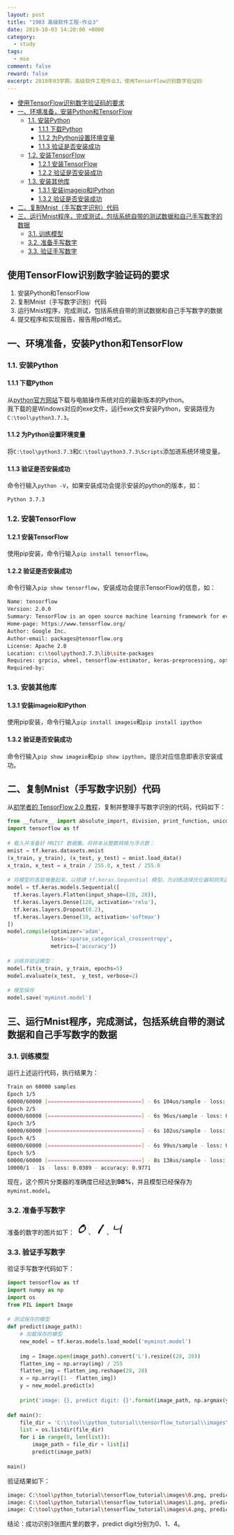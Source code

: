 ```yaml
---
layout: post
title: "1903 高级软件工程-作业3"
date: 2019-10-03 14:20:00 +0000
category:
  - study
tags:
  - mse
comment: false
reward: false
excerpt: 2019年03学期，高级软件工程作业3，使用TensorFlow识别数字验证码
---
```


- [使用TensorFlow识别数字验证码的要求](#%e4%bd%bf%e7%94%a8tensorflow%e8%af%86%e5%88%ab%e6%95%b0%e5%ad%97%e9%aa%8c%e8%af%81%e7%a0%81%e7%9a%84%e8%a6%81%e6%b1%82)
- [一、环境准备，安装Python和TensorFlow](#%e4%b8%80%e7%8e%af%e5%a2%83%e5%87%86%e5%a4%87%e5%ae%89%e8%a3%85python%e5%92%8ctensorflow)
  - [1.1. 安装Python](#11-%e5%ae%89%e8%a3%85python)
    - [1.1.1 下载Python](#111-%e4%b8%8b%e8%bd%bdpython)
    - [1.1.2 为Python设置环境变量](#112-%e4%b8%bapython%e8%ae%be%e7%bd%ae%e7%8e%af%e5%a2%83%e5%8f%98%e9%87%8f)
    - [1.1.3 验证是否安装成功](#113-%e9%aa%8c%e8%af%81%e6%98%af%e5%90%a6%e5%ae%89%e8%a3%85%e6%88%90%e5%8a%9f)
  - [1.2. 安装TensorFlow](#12-%e5%ae%89%e8%a3%85tensorflow)
    - [1.2.1 安装TensorFlow](#121-%e5%ae%89%e8%a3%85tensorflow)
    - [1.2.2 验证是否安装成功](#122-%e9%aa%8c%e8%af%81%e6%98%af%e5%90%a6%e5%ae%89%e8%a3%85%e6%88%90%e5%8a%9f)
  - [1.3. 安装其他库](#13-%e5%ae%89%e8%a3%85%e5%85%b6%e4%bb%96%e5%ba%93)
    - [1.3.1 安装imageio和IPython](#131-%e5%ae%89%e8%a3%85imageio%e5%92%8cipython)
    - [1.3.2 验证是否安装成功](#132-%e9%aa%8c%e8%af%81%e6%98%af%e5%90%a6%e5%ae%89%e8%a3%85%e6%88%90%e5%8a%9f)
- [二、复制Mnist（手写数字识别）代码](#%e4%ba%8c%e5%a4%8d%e5%88%b6mnist%e6%89%8b%e5%86%99%e6%95%b0%e5%ad%97%e8%af%86%e5%88%ab%e4%bb%a3%e7%a0%81)
- [三、运行Mnist程序，完成测试，包括系统自带的测试数据和自己手写数字的数据](#%e4%b8%89%e8%bf%90%e8%a1%8cmnist%e7%a8%8b%e5%ba%8f%e5%ae%8c%e6%88%90%e6%b5%8b%e8%af%95%e5%8c%85%e6%8b%ac%e7%b3%bb%e7%bb%9f%e8%87%aa%e5%b8%a6%e7%9a%84%e6%b5%8b%e8%af%95%e6%95%b0%e6%8d%ae%e5%92%8c%e8%87%aa%e5%b7%b1%e6%89%8b%e5%86%99%e6%95%b0%e5%ad%97%e7%9a%84%e6%95%b0%e6%8d%ae)
  - [3.1. 训练模型](#31-%e8%ae%ad%e7%bb%83%e6%a8%a1%e5%9e%8b)
  - [3.2. 准备手写数字](#32-%e5%87%86%e5%a4%87%e6%89%8b%e5%86%99%e6%95%b0%e5%ad%97)
  - [3.3. 验证手写数字](#33-%e9%aa%8c%e8%af%81%e6%89%8b%e5%86%99%e6%95%b0%e5%ad%97)

## 使用TensorFlow识别数字验证码的要求

1. 安装Python和TensorFlow
2. 复制Mnist（手写数字识别）代码
3. 运行Mnist程序，完成测试，包括系统自带的测试数据和自己手写数字的数据
4. 提交程序和实现报告，报告用pdf格式。

## 一、环境准备，安装Python和TensorFlow

### 1.1. 安装Python

#### 1.1.1 下载Python

从[python官方网站](https://www.python.org/downloads/)下载与电脑操作系统对应的最新版本的Python。  
我下载的是Windows对应的exe文件，运行exe文件安装Python，安装路径为`C:\tool\python3.7.3`。

#### 1.1.2 为Python设置环境变量

将`C:\tool\python3.7.3`和`C:\tool\python3.7.3\Scripts`添加进系统环境变量。

#### 1.1.3 验证是否安装成功

命令行输入`python -V`，如果安装成功会提示安装的python的版本，如：

``` bash
Python 3.7.3
```

### 1.2. 安装TensorFlow

#### 1.2.1 安装TensorFlow

使用pip安装，命令行输入`pip install tensorflow`。

#### 1.2.2 验证是否安装成功

命令行输入`pip show tensorflow`，安装成功会提示TensorFlow的信息，如：

``` bash
Name: tensorflow
Version: 2.0.0
Summary: TensorFlow is an open source machine learning framework for everyone.
Home-page: https://www.tensorflow.org/
Author: Google Inc.
Author-email: packages@tensorflow.org
License: Apache 2.0
Location: c:\tool\python3.7.3\lib\site-packages
Requires: grpcio, wheel, tensorflow-estimator, keras-preprocessing, opt-einsum, absl-py, wrapt, numpy, protobuf, astor, termcolor, six, tensorboard, google-pasta, keras-applications, gast
Required-by:
```

### 1.3. 安装其他库

#### 1.3.1 安装imageio和IPython

使用pip安装，命令行输入`pip install imageio`和`pip install ipython`

#### 1.3.2 验证是否安装成功

命令行输入`pip show imageio`和`pip show ipython`，提示对应信息即表示安装成功。

## 二、复制Mnist（手写数字识别）代码

从[初学者的 TensorFlow 2.0 教程](https://www.tensorflow.org/tutorials/quickstart/beginner)，复制并整理手写数字识别的代码，代码如下：

``` python
from __future__ import absolute_import, division, print_function, unicode_literals
import tensorflow as tf

# 载入并准备好 MNIST 数据集。将样本从整数转换为浮点数：
mnist = tf.keras.datasets.mnist
(x_train, y_train), (x_test, y_test) = mnist.load_data()
x_train, x_test = x_train / 255.0, x_test / 255.0

# 将模型的各层堆叠起来，以搭建 tf.keras.Sequential 模型。为训练选择优化器和损失函数：
model = tf.keras.models.Sequential([
  tf.keras.layers.Flatten(input_shape=(28, 28)),
  tf.keras.layers.Dense(128, activation='relu'),
  tf.keras.layers.Dropout(0.2),
  tf.keras.layers.Dense(10, activation='softmax')
])
model.compile(optimizer='adam',
              loss='sparse_categorical_crossentropy',
              metrics=['accuracy'])

# 训练并验证模型：
model.fit(x_train, y_train, epochs=5)
model.evaluate(x_test,  y_test, verbose=2)

# 模型保存
model.save('myminst.model')
```

## 三、运行Mnist程序，完成测试，包括系统自带的测试数据和自己手写数字的数据

### 3.1. 训练模型

运行上述运行代码，执行结果为：

``` bash
Train on 60000 samples
Epoch 1/5
60000/60000 [==============================] - 6s 104us/sample - loss: 0.2971 - accuracy: 0.9142
Epoch 2/5
60000/60000 [==============================] - 6s 96us/sample - loss: 0.1440 - accuracy: 0.9570
Epoch 3/5
60000/60000 [==============================] - 6s 102us/sample - loss: 0.1073 - accuracy: 0.9671
Epoch 4/5
60000/60000 [==============================] - 6s 99us/sample - loss: 0.0887 - accuracy: 0.9727
Epoch 5/5
60000/60000 [==============================] - 8s 138us/sample - loss: 0.0739 - accuracy: 0.9772
10000/1 - 1s - loss: 0.0389 - accuracy: 0.9771
```

现在，这个照片分类器的准确度已经达到**98%**，并且模型已经保存为`myminst.model`。

### 3.2. 准备手写数字

准备的数字的图片如下：
![0](https://raw.githubusercontent.com/yizhishi/yizhishi.github.io/master/images/1903-a-s-e-p3/0.png)、![1](https://raw.githubusercontent.com/yizhishi/yizhishi.github.io/master/images/1903-a-s-e-p3/1.png)、![4](https://raw.githubusercontent.com/yizhishi/yizhishi.github.io/master/images/1903-a-s-e-p3/4.png)

### 3.3. 验证手写数字

验证手写数字代码如下：

``` python
import tensorflow as tf
import numpy as np
import os
from PIL import Image

# 测试保存的模型
def predict(image_path):
    # 加载保存的模型
    new_model = tf.keras.models.load_model('myminst.model')

    img = Image.open(image_path).convert('L').resize((28, 28))
    flatten_img = np.array(img) / 255
    flatten_img = flatten_img.reshape(28, 28)
    x = np.array([1 - flatten_img])
    y = new_model.predict(x)

    print('image: {}, predict digit: {}'.format(image_path, np.argmax(y[0])))

def main():
    file_dir = 'C:\\tool\\python_tutorial\\tensorflow_tutorial\\images\\'
    list = os.listdir(file_dir)
    for i in range(0, len(list)):
        image_path = file_dir + list[i]
        predict(image_path)

main()
```

验证结果如下：

``` bash
image: C:\tool\python_tutorial\tensorflow_tutorial\images\0.png, predict digit: 0
image: C:\tool\python_tutorial\tensorflow_tutorial\images\1.png, predict digit: 1
image: C:\tool\python_tutorial\tensorflow_tutorial\images\4.png, predict digit: 4
```

结论：成功识别3张图片里的数字，predict digit分别为0、1、4。
